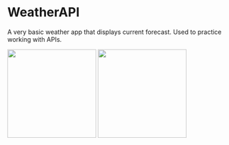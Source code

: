 # WeatherAPI

A very basic weather app that displays current forecast. Used to practice working with APIs.
<p float="center">
<img src="https://user-images.githubusercontent.com/22801309/222136543-4c67145d-eef7-452c-ac07-2a5721c1b640.png" width="200">
<img src="https://user-images.githubusercontent.com/22801309/222136692-1389e10e-48bb-4f99-9364-0f7e3a39a860.png" width="200">
</p>
